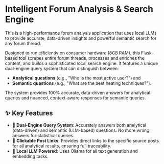# Intelligent Forum Analysis & Search Engine

This is a high-performance forum analysis application that uses local LLMs to provide accurate, data-driven insights and powerful semantic search for any forum thread.

Designed to run efficiently on consumer hardware (8GB RAM), this Flask-based tool scrapes entire forum threads, processes and enriches the content, and builds a sophisticated local search engine. It features a unique dual-engine query system that can distinguish between:

- **Analytical questions** (e.g., "Who is the most active user?") and
- **Semantic questions** (e.g., "What are the best heating techniques?").

The system provides 100% accurate, data-driven answers for analytical queries and nuanced, context-aware responses for semantic queries.

## ✨ Key Features

- 🎯 **Dual-Engine Query System**: Accurately answers both analytical (data-driven) and semantic (LLM-based) questions. No more wrong answers for statistical queries.
- 🔗 **Clickable Post Links**: Provides direct links to the specific source posts for all analytical results, ensuring full traceability.
- 🧠 **Local LLM Powered**: Uses Ollama for all text generation and embedding tasks.
